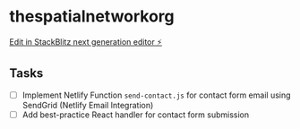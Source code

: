 # thespatialnetworkorg

[Edit in StackBlitz next generation editor ⚡️](https://stackblitz.com/~/github.com/pdxor/thespatialnetworkorg)

## Tasks

- [ ] Implement Netlify Function `send-contact.js` for contact form email using SendGrid (Netlify Email Integration)
- [ ] Add best-practice React handler for contact form submission